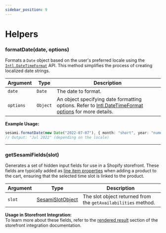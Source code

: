 ```yaml
---
sidebar_position: 9
---
```


# Helpers

### formatDate(date, options)

Formats a `Date` object based on the user's preferred locale using the [`Intl.DateTimeFormat`](https://developer.mozilla.org/en-US/docs/Web/JavaScript/Reference/Global_Objects/Intl/DateTimeFormat) API. This method simplifies the process of creating localized date strings.

| **Argument** | **Type** | **Description**                                                                                                                                                                                              |
| ------------ | -------- | ------------------------------------------------------------------------------------------------------------------------------------------------------------------------------------------------------------ |
| `date`       | `Date`   | The date to format.                                                                                                                                                                                          |
| `options`    | `Object` | An object specifying date formatting options. Refer to [Intl.DateTimeFormat options](https://developer.mozilla.org/en-US/docs/Web/JavaScript/Reference/Global_Objects/Intl/DateTimeFormat) for more details. |

**Example Usage:**

```ts
sesami.formatDate(new Date("2022-07-07"), { month: "short", year: "numeric" });
// Output: "Jul 2022" (depending on the locale)
```

---

### getSesamiFields(slot)

Generates a set of hidden input fields for use in a Shopify storefront. These fields are typically added as [line item properties](https://shopify.dev/api/liquid/objects/line_item#line_item-properties) when adding a product to the cart, ensuring that the selected time slot is linked to the product.

| **Argument** | **Type**                                                | **Description**                                               |
| ------------ | ------------------------------------------------------- | ------------------------------------------------------------- |
| `slot`       | [SesamiSlotObject](../data-structure/#sesamislotobject) | The slot object returned from the `getAvailabilities` method. |

**Usage in Storefront Integration:**  
To learn more about these fields, refer to the [rendered result](https://docs.sesami.co/docs/storefront-integration/anatomy-of-sesami-button#rendered-result) section of the storefront integration documentation.